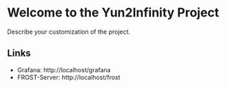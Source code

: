 # Welcome to the Yun2Infinity Project
Describe your customization of the project.
## Links
- Grafana: http://localhost/grafana
- FROST-Server: http://localhost/frost